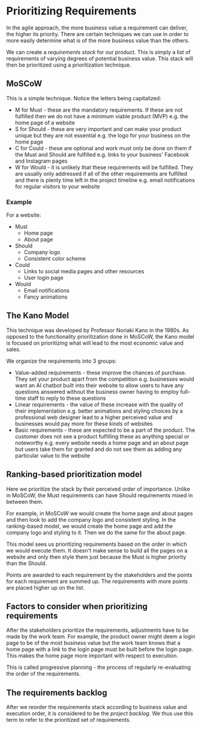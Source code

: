 # Prioritizing Requirements
In the agile approach, the more business value a requirement can deliver, the higher its priority.
There are certain techniques we can use in order to more easily determine what is of the more business value than the others.

We can create a *requirements stack* for our product. This is simply a list of requirements of varying degrees of potential business value. This stack will then be prioritized using a prioritization technique.

## MoSCoW
This is a simple technique. Notice the letters being capitalized:
- M for Must - these are the mandatory requirements. If these are not fulfilled then we do not have a minimum viable product (MVP) e.g. the home page of a website
- S for Should - these are very important and can make your product unique but they are not essential e.g. the logo for your business on the home page
- C for Could - these are optional and work must only be done on them if the Must and Should are fulfilled e.g. links to your business' Facebook and Instagram pages
- W for Would - it is unlikely that these requirements will be fulfilled. They are usually only addressed if all of the other requirements are fulfilled and there is plenty time left in the project timeline e.g. email notifications for regular visitors to your website

### Example
For a website:
- Must
    - Home page
    - About page
- Should
    - Company logo
    - Consistent color scheme
- Could
    - Links to social media pages and other resources
    - User login page
- Would
    - Email notifications
    - Fancy animations

## The Kano Model
This technique was developed by Professor Noriaki Kano in the 1980s. As opposed to the functionality prioritization done in MoSCoW, the Kano model is focused on prioritizing what will lead to the most economic value and sales.

We organize the requirements into 3 groups:
- Value-added requirements - these improve the chances of purchase. They set your product apart from the competition e.g. businesses would want an AI chatbot built into their website to allow users to have any questions answered without the business owner having to employ full-time staff to reply to these questions
- Linear requirements - the value of these increase with the quality of their implementation e.g. better animations and styling choices by a professional web designer lead to a higher perceived value and businesses would pay more for these kinds of websites
- Basic requirements - these are expected to be a part of the product. The customer does not see a product fulfilling these as anything special or noteworthy e.g. every website needs a home page and an about page but users take them for granted and do not see them as adding any particular value to the website

## Ranking-based prioritization model
Here we prioritize the stack by their perceived order of importance. Unlike in MoSCoW, the Must requirements can have Should requirements mixed in between them.

For example, in MoSCoW we would create the home page and about pages and then look to add the company logo and consistent styling. In the ranking-based model, we would create the home page and add the company logo and styling to it. Then we do the same for the about page.

This model sees us prioritizing requirements based on the order in which we would execute them. It doesn't make sense to build all the pages on a website and only then style them just because the Must is higher priority than the Should.

Points are awarded to each requirement by the stakeholders and the points for each requirement are summed up. The requirements with more points are placed higher up on the list.

## Factors to consider when prioritizing requirements
After the stakeholders prioritize the requirements, adjustments have to be made by the work team. For example, the product owner might deem a login page to be of the most business value but the work team knows that a home page with a link to the login page must be built before the login page. This makes the home page more important with respect to execution.

This is called progressive planning - the process of regularly re-evaluating the order of the requirements.

## The requirements backlog
After we reorder the requirements stack according to business value and execution order, it is considered to be the *project backlog*. We thus use this term to refer to the prioritized set of requirements.


